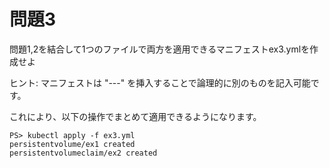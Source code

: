 # 問題3

問題1,2を結合して1つのファイルで両方を適用できるマニフェストex3.ymlを作成せよ

ヒント: マニフェストは "---" を挿入することで論理的に別のものを記入可能です。

これにより、以下の操作でまとめて適用できるようになります。

```
PS> kubectl apply -f ex3.yml
persistentvolume/ex1 created
persistentvolumeclaim/ex2 created
```
